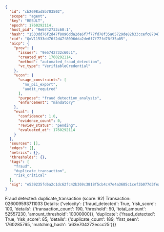 ```json
{
  "id": "cb2698ad5b703502",
  "scope": "agent",
  "key": "RESULT",
  "epoch": 1760292114,
  "host_pid": "9e6742732c60:1",
  "hash": "1533dd76f2d47f8096dda2de6f7f77fd78f35a05729de82b33ccefc870471afa",
  "cid": "QmV11533dd76f2d47f8096dda2de6f7f77fd78f35a05",
  "aicp": {
    "prov": {
      "issuer": "9e6742732c60:1",
      "created_at": 1760292114,
      "method": "automated_fraud_detection",
      "vc_type": "VerifiableCredential"
    },
    "ucon": {
      "usage_constraints": [
        "no_pii_export",
        "audit_required"
      ],
      "purpose": "fraud_detection_analysis",
      "enforcement": "mandatory"
    },
    "eval": {
      "confidence": 1.0,
      "evidence_count": 0,
      "review_status": "pending",
      "evaluated_at": 1760292114
    }
  },
  "sources": [],
  "edges": [],
  "metrics": {},
  "thresholds": {},
  "tags": [
    "fraud",
    "duplicate_transaction",
    "risk_critical"
  ],
  "sig": "e539235fd6a2c1dc62fc42b369c3818f5cb4c47e4a3685c1cef3b077d3fea591"
}
```

Fraud detected: duplicate_transaction (score: 92)
Transaction: 026009593711033
Details: {'velocity': {'fraud_detected': True, 'risk_score': 100, 'details': {'transaction_count': 190, 'threshold': 50, 'total_amount': 52557230, 'amount_threshold': 10000000}}, 'duplicate': {'fraud_detected': True, 'risk_score': 85, 'details': {'duplicate_count': 189, 'first_seen': 1760285765, 'matching_hash': 'a63e704272eccc25'}}}